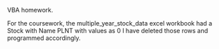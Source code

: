 VBA homework.

For the coursework, the multiple_year_stock_data excel workbook had a Stock with Name PLNT with values as 0
I have deleted those rows and programmed accordingly.

